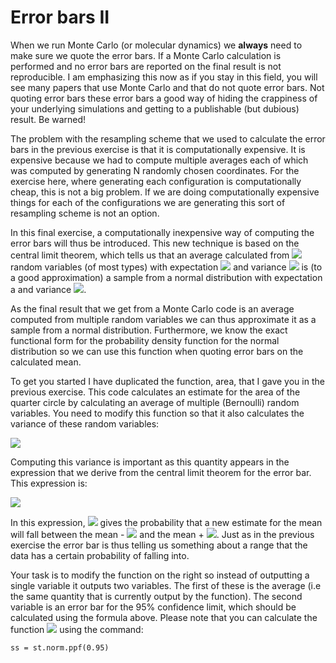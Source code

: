 # Error bars II

When we run Monte Carlo (or molecular dynamics) we __always__ need to make sure we quote the error bars.  If a Monte Carlo calculation is performed and no error bars are reported on the final result is not reproducible.  I am emphasizing this now as if you stay in this field, you will see many papers that use Monte Carlo and that do not quote error bars.  Not quoting error bars these error bars a good way of hiding the crappiness of your underlying simulations and getting to a publishable (but dubious) result.  Be warned!

The problem with the resampling scheme that we used to calculate the error bars in the previous exercise is that it is computationally expensive.  It is expensive because we had to compute multiple averages each of which was computed by generating N randomly chosen coordinates.  For the exercise here, where generating each configuration is computationally cheap, this is not a big problem.  If we are doing computationally expensive things for each of the configurations we are generating this sort of resampling scheme is not an option.

In this final exercise, a computationally inexpensive way of computing the error bars will thus be introduced.  This new technique is based on the central limit theorem, which tells us that an average calculated from ![](https://render.githubusercontent.com/render/math?math=N) random variables (of most types) with expectation ![](https://render.githubusercontent.com/render/math?math=a) and variance ![](https://render.githubusercontent.com/render/math?math=b) is (to a good approximation) a sample from a normal distribution with expectation a and variance ![](https://render.githubusercontent.com/render/math?math=\frac{b}{N}).  

As the final result that we get from a Monte Carlo code is an average computed from multiple random variables we can thus approximate it as a sample from a normal distribution.  Furthermore, we know the exact functional form for the probability density function for the normal distribution so we can use this function when quoting error bars on the calculated mean.

To get you started I have duplicated the function, area, that I gave you in the previous exercise.  This code calculates an estimate for the area of the quarter circle by calculating an average of multiple (Bernoulli) random variables.  You need to modify this function so that it also calculates the variance of these random variables:

![](https://render.githubusercontent.com/render/math?math=S^2=\frac{N}{N-1}\left[\frac{1}{N}\sum_{i=1}^NX_i^2-\left(\frac{1}{N}\sum_{i=1}^NX_i\right)^2\right])

Computing this variance is important as this quantity appears in the expression that we derive from the central limit theorem for the error bar.  This expression is:

![](https://render.githubusercontent.com/render/math?math=\epsilon=\sqrt{\frac{S^2}{N}}\Phi^{-1}\left(\frac{p_c%2B1}{2}\right))

In this expression, ![](https://render.githubusercontent.com/render/math?math=p_c) gives the probability that a new estimate for the mean will fall between the mean - ![](https://render.githubusercontent.com/render/math?math=\epsilon) and the mean + ![](https://render.githubusercontent.com/render/math?math=\epsilon).  Just as in the previous exercise the error bar is thus telling us something about a range that the data has a certain probability of falling into.

Your task is to modify the function on the right so instead of outputting a single variable it outputs two variables.  The first of these is the average (i.e the same quantity that is currently output by the function).  The second variable is an error bar for the 95% confidence limit, which should be calculated using the formula above.  Please note that you can calculate the function ![](https://render.githubusercontent.com/render/math?math=\Phi^{-1}) using the command:

````
ss = st.norm.ppf(0.95)
````
